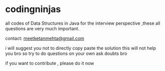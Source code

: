 # codingninjas
all codes of Data Structures in Java
for the interview perspective ,these all questions are very much important.
       
       
contact: meetketanmehta@gmail.com

i will suggest you not to directly copy paste the solution 
this will not help you bro so try to do questions on your own 
ask doubts bro 

if you want to contribute , please do it now
